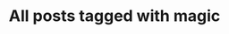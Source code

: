 ---
layout: tag
title: "All posts tagged with magic"
permalink: /weblog/tags/magic/
taxonomy: magic
---